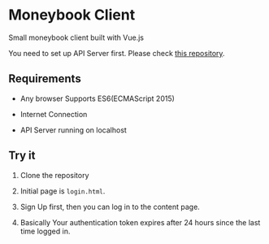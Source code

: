 # Moneybook Client

Small moneybook client built with Vue.js

You need to set up API Server first. Please check [this repository](https://github.com/emaren84/moneybook_api).

## Requirements

- Any browser Supports ES6(ECMAScript 2015)

- Internet Connection

- API Server running on localhost

## Try it

1. Clone the repository

2. Initial page is `login.html`.

3. Sign Up first, then you can log in to the content page.

4. Basically Your authentication token expires after 24 hours since the last time logged in.
